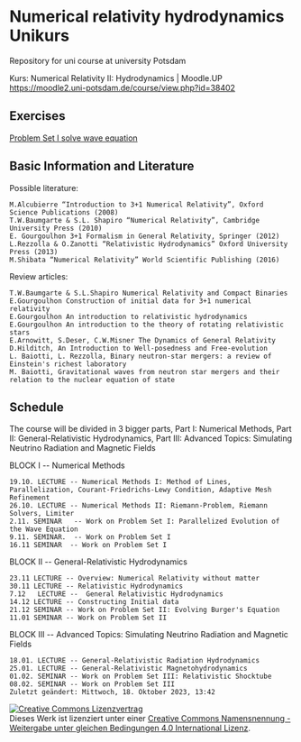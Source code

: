 # Numerical relativity hydrodynamics Unikurs
Repository for uni course at university Potsdam

Kurs: Numerical Relativity II: Hydrodynamics | Moodle.UP
https://moodle2.uni-potsdam.de/course/view.php?id=38402

## Exercises

[Problem Set I solve wave equation](Problem_Set_I_solve_wave_equation_tex_programming/Problem_Set_I_solve_wave_equation.md)

## Basic Information and Literature

Possible literature: 

	M.Alcubierre “Introduction to 3+1 Numerical Relativity”, Oxford Science Publications (2008)
	T.W.Baumgarte & S.L. Shapiro “Numerical Relativity”, Cambridge University Press (2010)
	E. Gourgoulhon 3+1 Formalism in General Relativity, Springer (2012)
	L.Rezzolla & O.Zanotti “Relativistic Hydrodynamics” Oxford University Press (2013)
	M.Shibata “Numerical Relativity” World Scientific Publishing (2016)


Review articles:

	T.W.Baumgarte & S.L.Shapiro Numerical Relativity and Compact Binaries 
	E.Gourgoulhon Construction of initial data for 3+1 numerical relativity 
	E.Gourgoulhon An introduction to relativistic hydrodynamics
	E.Gourgoulhon An introduction to the theory of rotating relativistic stars
	E.Arnowitt, S.Deser, C.W.Misner The Dynamics of General Relativity
	D.Hilditch, An Introduction to Well-posedness and Free-evolution
	L. Baiotti, L. Rezzolla, Binary neutron-star mergers: a review of Einstein's richest laboratory
	M. Baiotti, Gravitational waves from neutron star mergers and their relation to the nuclear equation of state



## Schedule
The course will be divided in 3 bigger parts, Part I: Numerical Methods, Part II: General-Relativistic Hydrodynamics, Part III: Advanced Topics: Simulating Neutrino Radiation and Magnetic Fields


BLOCK I -- Numerical Methods

	19.10. LECTURE -- Numerical Methods I: Method of Lines, Parallelization, Courant-Friedrichs-Lewy Condition, Adaptive Mesh Refinement
	26.10. LECTURE -- Numerical Methods II: Riemann-Problem, Riemann Solvers, Limiter
	2.11. SEMINAR   -- Work on Problem Set I: Parallelized Evolution of the Wave Equation
	9.11. SEMINAR.  -- Work on Problem Set I
	16.11 SEMINAR  -- Work on Problem Set I

BLOCK II  -- General-Relativistic Hydrodynamics

    23.11 LECTURE -- Overview: Numerical Relativity without matter
    30.11 LECTURE -- Relativistic Hydrodynamics
    7.12   LECTURE --  General Relativistic Hydrodynamics
    14.12 LECTURE -- Constructing Initial data
    21.12 SEMINAR -- Work on Problem Set II: Evolving Burger's Equation
    11.01 SEMINAR -- Work on Problem Set II

BLOCK III  -- Advanced Topics: Simulating Neutrino Radiation and Magnetic Fields

    18.01. LECTURE -- General-Relativistic Radiation Hydrodynamics
    25.01. LECTURE -- General-Relativistic Magnetohydrodynamics
    01.02. SEMINAR -- Work on Problem Set III: Relativistic Shocktube
    08.02. SEMINAR -- Work on Problem Set III
    Zuletzt geändert: Mittwoch, 18. Oktober 2023, 13:42


<a rel="license" href="http://creativecommons.org/licenses/by-sa/4.0/"><img alt="Creative Commons Lizenzvertrag" style="border-width:0" src="https://i.creativecommons.org/l/by-sa/4.0/88x31.png" /></a><br />Dieses Werk ist lizenziert unter einer <a rel="license" href="http://creativecommons.org/licenses/by-sa/4.0/">Creative Commons Namensnennung - Weitergabe unter gleichen Bedingungen 4.0 International Lizenz</a>.
